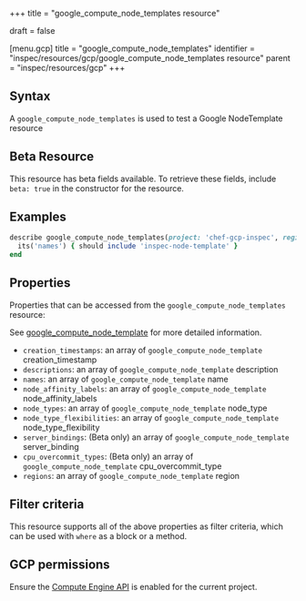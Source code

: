 +++
title = "google_compute_node_templates resource"

draft = false


[menu.gcp]
title = "google_compute_node_templates"
identifier = "inspec/resources/gcp/google_compute_node_templates resource"
parent = "inspec/resources/gcp"
+++

## Syntax

A `google_compute_node_templates` is used to test a Google NodeTemplate resource


## Beta Resource
This resource has beta fields available. To retrieve these fields, include `beta: true` in the constructor for the resource.

## Examples

```ruby
describe google_compute_node_templates(project: 'chef-gcp-inspec', region: 'europe-west2') do
  its('names') { should include 'inspec-node-template' }
end
```

## Properties

Properties that can be accessed from the `google_compute_node_templates` resource:

See [google_compute_node_template](google_compute_node_template) for more detailed information.

  * `creation_timestamps`: an array of `google_compute_node_template` creation_timestamp
  * `descriptions`: an array of `google_compute_node_template` description
  * `names`: an array of `google_compute_node_template` name
  * `node_affinity_labels`: an array of `google_compute_node_template` node_affinity_labels
  * `node_types`: an array of `google_compute_node_template` node_type
  * `node_type_flexibilities`: an array of `google_compute_node_template` node_type_flexibility
  * `server_bindings`: (Beta only) an array of `google_compute_node_template` server_binding
  * `cpu_overcommit_types`: (Beta only) an array of `google_compute_node_template` cpu_overcommit_type
  * `regions`: an array of `google_compute_node_template` region

## Filter criteria

This resource supports all of the above properties as filter criteria, which can be used
with `where` as a block or a method.

## GCP permissions

Ensure the [Compute Engine API](https://console.cloud.google.com/apis/library/compute.googleapis.com/) is enabled for the current project.
